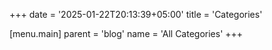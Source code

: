 +++
date = '2025-01-22T20:13:39+05:00'
title = 'Categories'

[menu.main]
parent = 'blog'
name = 'All Categories'
+++
